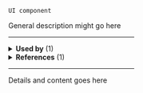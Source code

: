 `UI component`

General description might go here

<hr width="50%" />

<!-- toc start -->

<!-- toc end -->


<!-- usedby start -->

<details>
  <summary><strong>Used by</strong> (1)</summary><br />

 - [[CTA]]


<br />
</details>

<!-- usedby end -->
<!-- backlinks start -->

<details>
  <summary><strong>References</strong> (1)</summary><br />


**[[CTA]]** (1)
- <a href="CTA#:~:text=Card link">***Card link***</a>


<br />
</details>

<!-- backlinks end -->

<hr width="50%" />

Details and content goes here